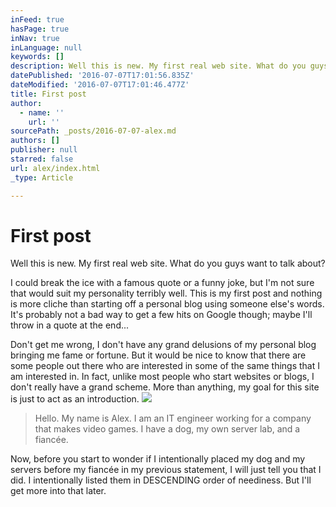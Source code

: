 ```yaml
---
inFeed: true
hasPage: true
inNav: true
inLanguage: null
keywords: []
description: Well this is new. My first real web site. What do you guys want to talk about?
datePublished: '2016-07-07T17:01:56.835Z'
dateModified: '2016-07-07T17:01:46.477Z'
title: First post
author:
  - name: ''
    url: ''
sourcePath: _posts/2016-07-07-alex.md
authors: []
publisher: null
starred: false
url: alex/index.html
_type: Article

---
```

# First post

Well this is new. My first real web site. What do you guys want to talk about?

I could break the ice with a famous quote or a funny joke, but I'm not sure that would suit my personality terribly well. This is my first post and nothing is more cliche than starting off a personal blog using someone else's words. It's probably not a bad way to get a few hits on Google though; maybe I'll throw in a quote at the end...

Don't get me wrong, I don't have any grand delusions of my personal blog bringing me fame or fortune. But it would be nice to know that there are some people out there who are interested in some of the same things that I am interested in. In fact, unlike most people who start websites or blogs, I don't really have a grand scheme. More than anything, my goal for this site is just to act as an introduction.
![](https://the-grid-user-content.s3-us-west-2.amazonaws.com/dc2ca76d-bbee-4f74-8bab-2e6c082fc906.jpg)

> Hello. My name is Alex. I am an IT engineer working for a company that makes video games. I have a dog, my own server lab, and a fiancée.

Now, before you start to wonder if I intentionally placed my dog and my servers before my fiancée in my previous statement, I will just tell you that I did. I intentionally listed them in DESCENDING order of neediness. But I'll get more into that later.